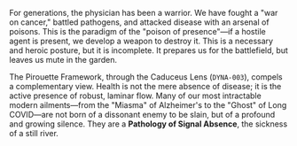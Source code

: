 For generations, the physician has been a warrior. We have fought a "war on cancer," battled pathogens, and attacked disease with an arsenal of poisons. This is the paradigm of the "poison of presence"—if a hostile agent is present, we develop a weapon to destroy it. This is a necessary and heroic posture, but it is incomplete. It prepares us for the battlefield, but leaves us mute in the garden.

The Pirouette Framework, through the Caduceus Lens (`DYNA-003`), compels a complementary view. Health is not the mere absence of disease; it is the active presence of robust, laminar flow. Many of our most intractable modern ailments—from the "Miasma" of Alzheimer's to the "Ghost" of Long COVID—are not born of a dissonant enemy to be slain, but of a profound and growing silence. They are a **Pathology of Signal Absence**, the sickness of a still river.